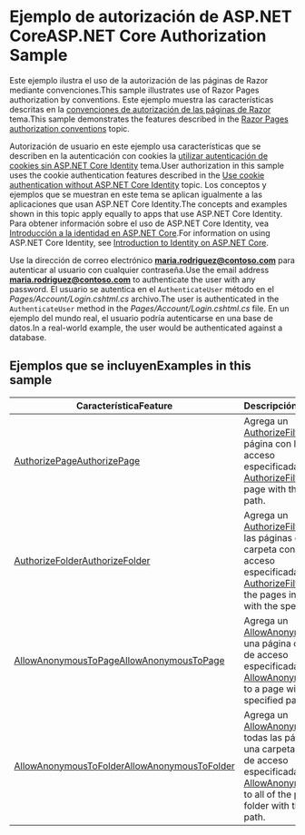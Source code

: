 # <a name="aspnet-core-authorization-sample"></a><span data-ttu-id="72f6d-101">Ejemplo de autorización de ASP.NET Core</span><span class="sxs-lookup"><span data-stu-id="72f6d-101">ASP.NET Core Authorization Sample</span></span>

<span data-ttu-id="72f6d-102">Este ejemplo ilustra el uso de la autorización de las páginas de Razor mediante convenciones.</span><span class="sxs-lookup"><span data-stu-id="72f6d-102">This sample illustrates use of Razor Pages authorization by conventions.</span></span> <span data-ttu-id="72f6d-103">Este ejemplo muestra las características descritas en la [convenciones de autorización de las páginas de Razor](https://docs.microsoft.com/aspnet/core/security/authorization/razor-pages-authorization) tema.</span><span class="sxs-lookup"><span data-stu-id="72f6d-103">This sample demonstrates the features described in the [Razor Pages authorization conventions](https://docs.microsoft.com/aspnet/core/security/authorization/razor-pages-authorization) topic.</span></span>

<span data-ttu-id="72f6d-104">Autorización de usuario en este ejemplo usa características que se describen en la autenticación con cookies la [utilizar autenticación de cookies sin ASP.NET Core Identity](https://docs.microsoft.com/aspnet/core/security/authentication/cookie) tema.</span><span class="sxs-lookup"><span data-stu-id="72f6d-104">User authorization in this sample uses the cookie authentication features described in the [Use cookie authentication without ASP.NET Core Identity](https://docs.microsoft.com/aspnet/core/security/authentication/cookie) topic.</span></span> <span data-ttu-id="72f6d-105">Los conceptos y ejemplos que se muestran en este tema se aplican igualmente a las aplicaciones que usan ASP.NET Core Identity.</span><span class="sxs-lookup"><span data-stu-id="72f6d-105">The concepts and examples shown in this topic apply equally to apps that use ASP.NET Core Identity.</span></span> <span data-ttu-id="72f6d-106">Para obtener información sobre el uso de ASP.NET Core Identity, vea [Introducción a la identidad en ASP.NET Core](https://docs.microsoft.com/aspnet/core/security/authentication/identity).</span><span class="sxs-lookup"><span data-stu-id="72f6d-106">For information on using ASP.NET Core Identity, see [Introduction to Identity on ASP.NET Core](https://docs.microsoft.com/aspnet/core/security/authentication/identity).</span></span>

<span data-ttu-id="72f6d-107">Use la dirección de correo electrónico **maria.rodriguez@contoso.com** para autenticar al usuario con cualquier contraseña.</span><span class="sxs-lookup"><span data-stu-id="72f6d-107">Use the email address **maria.rodriguez@contoso.com** to authenticate the user with any password.</span></span> <span data-ttu-id="72f6d-108">El usuario se autentica en el `AuthenticateUser` método en el *Pages/Account/Login.cshtml.cs* archivo.</span><span class="sxs-lookup"><span data-stu-id="72f6d-108">The user is authenticated in the `AuthenticateUser` method in the *Pages/Account/Login.cshtml.cs* file.</span></span> <span data-ttu-id="72f6d-109">En un ejemplo del mundo real, el usuario podría autenticarse en una base de datos.</span><span class="sxs-lookup"><span data-stu-id="72f6d-109">In a real-world example, the user would be authenticated against a database.</span></span>

## <a name="examples-in-this-sample"></a><span data-ttu-id="72f6d-110">Ejemplos que se incluyen</span><span class="sxs-lookup"><span data-stu-id="72f6d-110">Examples in this sample</span></span>

| <span data-ttu-id="72f6d-111">Característica</span><span class="sxs-lookup"><span data-stu-id="72f6d-111">Feature</span></span> | <span data-ttu-id="72f6d-112">Descripción</span><span class="sxs-lookup"><span data-stu-id="72f6d-112">Description</span></span> |
| --- | --- |
| [<span data-ttu-id="72f6d-113">AuthorizePage</span><span class="sxs-lookup"><span data-stu-id="72f6d-113">AuthorizePage</span></span>](https://docs.microsoft.com/dotnet/api/microsoft.extensions.dependencyinjection.pageconventioncollectionextensions.authorizepage) | <span data-ttu-id="72f6d-114">Agrega un [AuthorizeFilter](https://docs.microsoft.com/dotnet/api/microsoft.aspnetcore.mvc.authorization.authorizefilter) a la página con la ruta de acceso especificada.</span><span class="sxs-lookup"><span data-stu-id="72f6d-114">Adds an [AuthorizeFilter](https://docs.microsoft.com/dotnet/api/microsoft.aspnetcore.mvc.authorization.authorizefilter) to the page with the specified path.</span></span> |
| [<span data-ttu-id="72f6d-115">AuthorizeFolder</span><span class="sxs-lookup"><span data-stu-id="72f6d-115">AuthorizeFolder</span></span>](https://docs.microsoft.com/dotnet/api/microsoft.extensions.dependencyinjection.pageconventioncollectionextensions.authorizefolder) | <span data-ttu-id="72f6d-116">Agrega un [AuthorizeFilter](https://docs.microsoft.com/dotnet/api/microsoft.aspnetcore.mvc.authorization.authorizefilter) a todas las páginas en una carpeta con la ruta de acceso especificada.</span><span class="sxs-lookup"><span data-stu-id="72f6d-116">Adds an [AuthorizeFilter](https://docs.microsoft.com/dotnet/api/microsoft.aspnetcore.mvc.authorization.authorizefilter) to all of the pages in a folder with the specified path.</span></span> |
| [<span data-ttu-id="72f6d-117">AllowAnonymousToPage</span><span class="sxs-lookup"><span data-stu-id="72f6d-117">AllowAnonymousToPage</span></span>](https://docs.microsoft.com/dotnet/api/microsoft.extensions.dependencyinjection.pageconventioncollectionextensions.allowanonymoustopage) | <span data-ttu-id="72f6d-118">Agrega un [AllowAnonymousFilter](https://docs.microsoft.com/dotnet/api/microsoft.aspnetcore.mvc.authorization.allowanonymousfilter) a una página con la ruta de acceso especificada.</span><span class="sxs-lookup"><span data-stu-id="72f6d-118">Adds an [AllowAnonymousFilter](https://docs.microsoft.com/dotnet/api/microsoft.aspnetcore.mvc.authorization.allowanonymousfilter) to a page with the specified path.</span></span> |
| [<span data-ttu-id="72f6d-119">AllowAnonymousToFolder</span><span class="sxs-lookup"><span data-stu-id="72f6d-119">AllowAnonymousToFolder</span></span>](https://docs.microsoft.com/dotnet/api/microsoft.extensions.dependencyinjection.pageconventioncollectionextensions.allowanonymoustofolder) | <span data-ttu-id="72f6d-120">Agrega un [AllowAnonymousFilter](https://docs.microsoft.com/dotnet/api/microsoft.aspnetcore.mvc.authorization.allowanonymousfilter) a todas las páginas en una carpeta con la ruta de acceso especificada.</span><span class="sxs-lookup"><span data-stu-id="72f6d-120">Adds an [AllowAnonymousFilter](https://docs.microsoft.com/dotnet/api/microsoft.aspnetcore.mvc.authorization.allowanonymousfilter) to all of the pages in a folder with the specified path.</span></span> |
